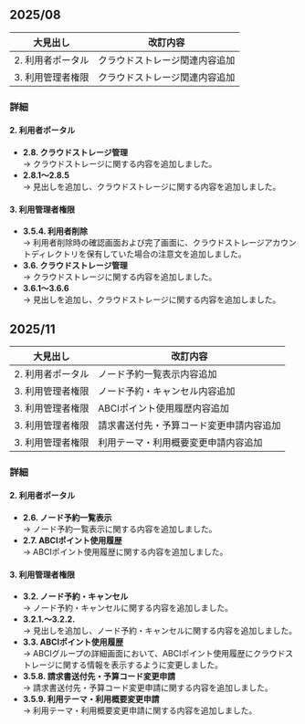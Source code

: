 ##  2025/08

| 大見出し | 改訂内容 |
| --- | --- |
| 2. 利用者ポータル | クラウドストレージ関連内容追加 |
| 3. 利用管理者権限 | クラウドストレージ関連内容追加 |

###  詳細

####  2. 利用者ポータル
- **2.8. クラウドストレージ管理**  
  → クラウドストレージに関する内容を追加しました。
- **2.8.1～2.8.5**  
  → 見出しを追加し、クラウドストレージに関する内容を追加しました。

####  3. 利用管理者権限
- **3.5.4. 利用者削除**  
  →  利用者削除時の確認画面および完了画面に、クラウドストレージアカウントディレクトリを保有していた場合の注意文を追加しました。
- **3.6. クラウドストレージ管理**  
  → クラウドストレージに関する内容を追加しました。
- **3.6.1～3.6.6**  
  → 見出しを追加し、クラウドストレージに関する内容を追加しました。

##  2025/11

| 大見出し | 改訂内容 |
| --- | --- |
| 2. 利用者ポータル | ノード予約一覧表示内容追加 |
| 3. 利用管理者権限 | ノード予約・キャンセル内容追加 |
| 3. 利用管理者権限 | ABCIポイント使用履歴内容追加 |
| 3. 利用管理者権限 | 請求書送付先・予算コード変更申請内容追加 |
| 3. 利用管理者権限 | 利用テーマ・利用概要変更申請内容追加 |

###  詳細

####  2. 利用者ポータル
- **2.6. ノード予約一覧表示**  
  → ノード予約一覧表示に関する内容を追加しました。
- **2.7. ABCIポイント使用履歴**  
  → ABCIポイント使用履歴に関する内容を追加しました。

####  3. 利用管理者権限
- **3.2. ノード予約・キャンセル**  
  → ノード予約・キャンセルに関する内容を追加しました。
- **3.2.1.～3.2.2.**  
  → 見出しを追加し、ノード予約・キャンセルに関する内容を追加しました。
- **3.3. ABCIポイント使用履歴**  
  →  ABCIグループの詳細画面において、ABCIポイント使用履歴にクラウドストレージに関する情報を表示するように変更しました。
- **3.5.8. 請求書送付先・予算コード変更申請**  
  → 請求書送付先・予算コード変更申請に関する内容を追加しました。
- **3.5.9. 利用テーマ・利用概要変更申請**  
  → 利用テーマ・利用概要変更申請に関する内容を追加しました。
